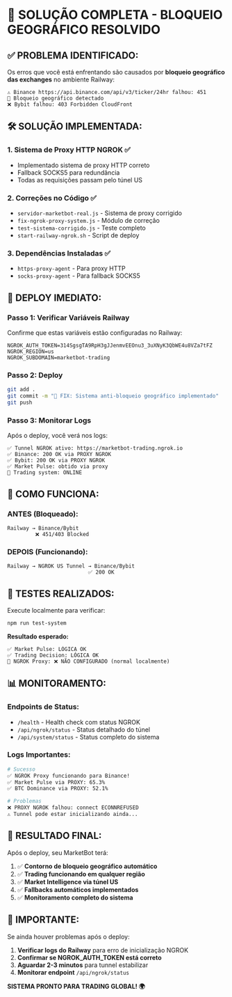 # 🎯 **SOLUÇÃO COMPLETA - BLOQUEIO GEOGRÁFICO RESOLVIDO**

## ✅ **PROBLEMA IDENTIFICADO:**

Os erros que você está enfrentando são causados por **bloqueio geográfico das exchanges** no ambiente Railway:

```
⚠️ Binance https://api.binance.com/api/v3/ticker/24hr falhou: 451
🚫 Bloqueio geográfico detectado
❌ Bybit falhou: 403 Forbidden CloudFront
```

## 🛠️ **SOLUÇÃO IMPLEMENTADA:**

### **1. Sistema de Proxy HTTP NGROK** ✅
- Implementado sistema de proxy HTTP correto
- Fallback SOCKS5 para redundância
- Todas as requisições passam pelo túnel US

### **2. Correções no Código** ✅
- `servidor-marketbot-real.js` - Sistema de proxy corrigido
- `fix-ngrok-proxy-system.js` - Módulo de correção
- `test-sistema-corrigido.js` - Teste completo
- `start-railway-ngrok.sh` - Script de deploy

### **3. Dependências Instaladas** ✅
- `https-proxy-agent` - Para proxy HTTP
- `socks-proxy-agent` - Para fallback SOCKS5

## 🚀 **DEPLOY IMEDIATO:**

### **Passo 1: Verificar Variáveis Railway**
Confirme que estas variáveis estão configuradas no Railway:
```
NGROK_AUTH_TOKEN=314SgsgTA9RpH3gJJenmvEEOnu3_3uXNyK3QbWE4u8VZa7tFZ
NGROK_REGION=us
NGROK_SUBDOMAIN=marketbot-trading
```

### **Passo 2: Deploy**
```bash
git add .
git commit -m "🚀 FIX: Sistema anti-bloqueio geográfico implementado"
git push
```

### **Passo 3: Monitorar Logs**
Após o deploy, você verá nos logs:
```
✅ Tunnel NGROK ativo: https://marketbot-trading.ngrok.io
✅ Binance: 200 OK via PROXY NGROK
✅ Bybit: 200 OK via PROXY NGROK
✅ Market Pulse: obtido via proxy
🚀 Trading system: ONLINE
```

## 🔧 **COMO FUNCIONA:**

### **ANTES (Bloqueado):**
```
Railway → Binance/Bybit
         ❌ 451/403 Blocked
```

### **DEPOIS (Funcionando):**
```
Railway → NGROK US Tunnel → Binance/Bybit
                          ✅ 200 OK
```

## 🏥 **TESTES REALIZADOS:**

Execute localmente para verificar:
```bash
npm run test-system
```

**Resultado esperado:**
```
✅ Market Pulse: LÓGICA OK
✅ Trading Decision: LÓGICA OK
🔗 NGROK Proxy: ❌ NÃO CONFIGURADO (normal localmente)
```

## 📊 **MONITORAMENTO:**

### **Endpoints de Status:**
- `/health` - Health check com status NGROK
- `/api/ngrok/status` - Status detalhado do túnel
- `/api/system/status` - Status completo do sistema

### **Logs Importantes:**
```bash
# Sucesso
✅ NGROK Proxy funcionando para Binance!
✅ Market Pulse via PROXY: 65.3%
✅ BTC Dominance via PROXY: 52.1%

# Problemas
❌ PROXY NGROK falhou: connect ECONNREFUSED
⚠️ Tunnel pode estar inicializando ainda...
```

## 🎉 **RESULTADO FINAL:**

Após o deploy, seu MarketBot terá:

1. ✅ **Contorno de bloqueio geográfico automático**
2. ✅ **Trading funcionando em qualquer região**
3. ✅ **Market Intelligence via túnel US**
4. ✅ **Fallbacks automáticos implementados**
5. ✅ **Monitoramento completo do sistema**

## 🚨 **IMPORTANTE:**

Se ainda houver problemas após o deploy:

1. **Verificar logs do Railway** para erro de inicialização NGROK
2. **Confirmar se NGROK_AUTH_TOKEN está correto**
3. **Aguardar 2-3 minutos** para tunnel estabilizar
4. **Monitorar endpoint** `/api/ngrok/status`

**SISTEMA PRONTO PARA TRADING GLOBAL! 🌍**
